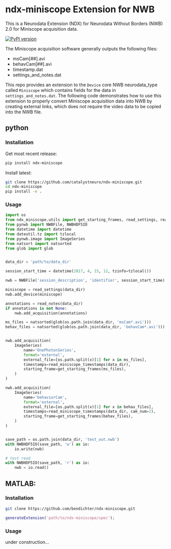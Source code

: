 # ndx-miniscope Extension for NWB

This is a Neurodata Extension (NDX) for Neurodata Without Borders (NWB) 2.0 for Miniscope acquisition data.

[![PyPI version](https://badge.fury.io/py/ndx-miniscope.svg)](https://badge.fury.io/py/ndx-miniscope)

The Miniscope acquisition software generally outputs the following files:

* msCam[##].avi
* behavCam[##].avi
* timestamp.dat
* settings_and_notes.dat

This repo provides an extension to the `Device` core NWB neurodata_type called `Miniscope` which contains fields for the data in `settings_and_notes.dat`. The following code demonstrates how to use this extension to properly convert Miniscope acquisition data into NWB by creating external links, which does not require the video data to be copied into the NWB file.

## python
### Installation

Get most recent release:
```bash
pip install ndx-miniscope
```

Install latest:
```bash
git clone https://github.com/catalystneuro/ndx-miniscope.git
cd ndx-miniscope
pip install -e .
```

### Usage


```python
import os
from ndx_miniscope.utils import get_starting_frames, read_settings, read_notes, read_miniscope_timestamps
from pynwb import NWBFile, NWBHDF5IO
from datetime import datetime
from dateutil.tz import tzlocal
from pynwb.image import ImageSeries
from natsort import natsorted
from glob import glob


data_dir = 'path/to/data_dir'

session_start_time = datetime(2017, 4, 15, 12, tzinfo=tzlocal())

nwb = NWBFile('session_description', 'identifier', session_start_time)

miniscope = read_settings(data_dir)
nwb.add_device(miniscope)

annotations = read_notes(data_dir)
if annotations is not None:
    nwb.add_acquisition(annotations)

ms_files = natsorted(glob(os.path.join(data_dir, 'msCam*.avi')))
behav_files = natsorted(glob(os.path.join(data_dir, 'behavCam*.avi')))


nwb.add_acquisition(
    ImageSeries(
        name='OnePhotonSeries',
        format='external',
        external_file=[os.path.split(x)[1] for x in ms_files],
        timestamps=read_miniscope_timestamps(data_dir),
        starting_frame=get_starting_frames(ms_files),
    )
)

nwb.add_acquisition(
    ImageSeries(
        name='behaviorCam',
        format='external',
        external_file=[os.path.split(x)[1] for x in behav_files],
        timestamps=read_miniscope_timestamps(data_dir, cam_num=2),
        starting_frame=get_starting_frames(behav_files),
    )
)


save_path = os.path.join(data_dir, 'test_out.nwb')
with NWBHDF5IO(save_path, 'w') as io:
    io.write(nwb)

# test read
with NWBHDF5IO(save_path, 'r') as io:
    nwb = io.read()
```


## MATLAB:
### Installation
```bash
git clone https://github.com/bendichter/ndx-miniscope.git
```
```matlab
generateExtension('path/to/ndx-miniscope/spec');
```

### Usage
under construction...
